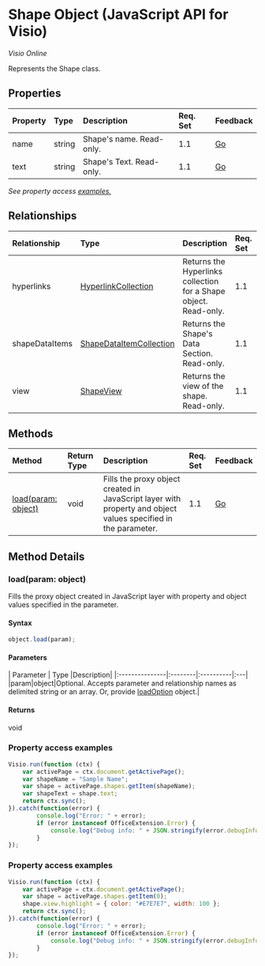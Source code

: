 # Shape Object (JavaScript API for Visio)

_Visio Online_

Represents the Shape class.

## Properties

| Property	   | Type	|Description| Req. Set| Feedback|
|:---------------|:--------|:----------|:----|:---|
|name|string|Shape's name. Read-only.|1.1|[Go](https://github.com/OfficeDev/office-js-docs/issues/new?title=Visio-shape-name)|
|text|string|Shape's Text. Read-only.|1.1|[Go](https://github.com/OfficeDev/office-js-docs/issues/new?title=Visio-shape-text)|

_See property access [examples.](#property-access-examples)_

## Relationships
| Relationship | Type	|Description| Req. Set| Feedback|
|:---------------|:--------|:----------|:----|:---|
|hyperlinks|[HyperlinkCollection](hyperlinkcollection.md)|Returns the Hyperlinks collection for a Shape object. Read-only.|1.1|[Go](https://github.com/OfficeDev/office-js-docs/issues/new?title=Visio-shape-hyperlinks)|
|shapeDataItems|[ShapeDataItemCollection](shapedataitemcollection.md)|Returns the Shape's Data Section. Read-only.|1.1|[Go](https://github.com/OfficeDev/office-js-docs/issues/new?title=Visio-shape-shapeDataItems)|
|view|[ShapeView](shapeview.md)|Returns the view of the shape. Read-only.|1.1|[Go](https://github.com/OfficeDev/office-js-docs/issues/new?title=Visio-shape-view)|

## Methods

| Method		   | Return Type	|Description| Req. Set| Feedback|
|:---------------|:--------|:----------|:----|:---|
|[load(param: object)](#loadparam-object)|void|Fills the proxy object created in JavaScript layer with property and object values specified in the parameter.|1.1|[Go](https://github.com/OfficeDev/office-js-docs/issues/new?title=Visio-shape-load)|

## Method Details


### load(param: object)
Fills the proxy object created in JavaScript layer with property and object values specified in the parameter.

#### Syntax
```js
object.load(param);
```

#### Parameters
| Parameter	   | Type	|Description|
|:---------------|:--------|:----------|:---|
|param|object|Optional. Accepts parameter and relationship names as delimited string or an array. Or, provide [loadOption](loadoption.md) object.|

#### Returns
void
### Property access examples
```js
Visio.run(function (ctx) { 
	var activePage = ctx.document.getActivePage();
	var shapeName = "Sample Name";
	var shape = activePage.shapes.getItem(shapeName);
	var shapeText = shape.text;
	return ctx.sync();
}).catch(function(error) {
		console.log("Error: " + error);
		if (error instanceof OfficeExtension.Error) {
			console.log("Debug info: " + JSON.stringify(error.debugInfo));
		}
});
```

### Property access examples
```js
Visio.run(function (ctx) { 
	var activePage = ctx.document.getActivePage();
	var shape = activePage.shapes.getItem(0);
	shape.view.highlight = { color: "#E7E7E7", width: 100 };
	return ctx.sync();
}).catch(function(error) {
		console.log("Error: " + error);
		if (error instanceof OfficeExtension.Error) {
			console.log("Debug info: " + JSON.stringify(error.debugInfo));
		}
});
```